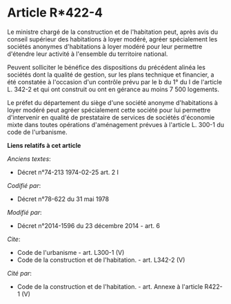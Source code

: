 # Article R*422-4

Le ministre chargé de la construction et de l'habitation peut, après avis du conseil supérieur des habitations à loyer
modéré, agréer spécialement les sociétés anonymes d'habitations à loyer modéré pour leur permettre d'étendre leur activité à
l'ensemble du territoire national. 

Peuvent solliciter le bénéfice des dispositions du précédent alinéa les sociétés dont la qualité de gestion, sur les plans
technique et financier, a été constatée à l'occasion d'un contrôle prévu par le b du 1° du I de l'article L. 342-2 et qui ont
construit ou ont en gérance au moins 7 500 logements. 

Le préfet du département du siège d'une société anonyme d'habitations à loyer modéré peut agréer spécialement cette société
pour lui permettre d'intervenir en qualité de prestataire de services de sociétés d'économie mixte dans toutes opérations
d'aménagement prévues à l'article L. 300-1 du code de l'urbanisme.

**Liens relatifs à cet article**

_Anciens textes_:

  - Décret n°74-213 1974-02-25 art. 2 I

_Codifié par_:

  - Décret n°78-622 du 31 mai 1978

_Modifié par_:

  - Décret n°2014-1596 du 23 décembre 2014 - art. 6

_Cite_:

  - Code de l'urbanisme - art. L300-1 (V)
  - Code de la construction et de l'habitation. - art. L342-2 (V)

_Cité par_:

  - Code de la construction et de l'habitation. - art. Annexe à l'article R422-1 (V)
